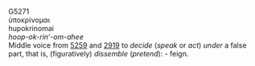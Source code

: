 G5271  
ὑποκρίνομαι  
hupokrinomai  
*hoop-ok-rin‘-om-ahee*  
Middle voice from [5259](g5259) and [2919](g2919) to *decide* (*speak*
or *act*) *under* a false part, that is, (figuratively) *dissemble*
(*pretend*): - feign.  
